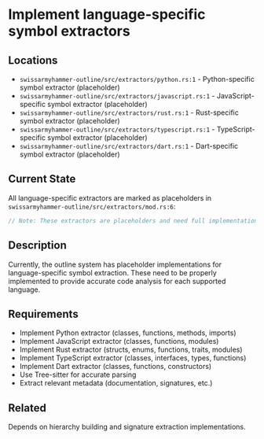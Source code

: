 # Implement language-specific symbol extractors

## Locations
- `swissarmyhammer-outline/src/extractors/python.rs:1` - Python-specific symbol extractor (placeholder)
- `swissarmyhammer-outline/src/extractors/javascript.rs:1` - JavaScript-specific symbol extractor (placeholder)
- `swissarmyhammer-outline/src/extractors/rust.rs:1` - Rust-specific symbol extractor (placeholder)
- `swissarmyhammer-outline/src/extractors/typescript.rs:1` - TypeScript-specific symbol extractor (placeholder)
- `swissarmyhammer-outline/src/extractors/dart.rs:1` - Dart-specific symbol extractor (placeholder)

## Current State
All language-specific extractors are marked as placeholders in `swissarmyhammer-outline/src/extractors/mod.rs:6`:
```rust
// Note: These extractors are placeholders and need full implementation
```

## Description
Currently, the outline system has placeholder implementations for language-specific symbol extraction. These need to be properly implemented to provide accurate code analysis for each supported language.

## Requirements
- Implement Python extractor (classes, functions, methods, imports)
- Implement JavaScript extractor (classes, functions, modules)
- Implement Rust extractor (structs, enums, functions, traits, modules)
- Implement TypeScript extractor (classes, interfaces, types, functions)
- Implement Dart extractor (classes, functions, constructors)
- Use Tree-sitter for accurate parsing
- Extract relevant metadata (documentation, signatures, etc.)

## Related
Depends on hierarchy building and signature extraction implementations.